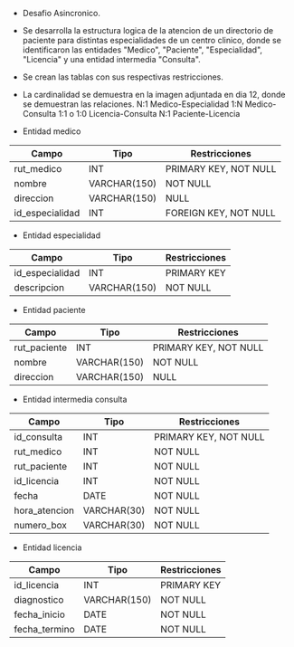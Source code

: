 - Desafio Asincronico.
- Se desarrolla la estructura logica de la atencion de un directorio de paciente para distintas especialidades de un centro clinico, donde se identificaron las entidades "Medico", "Paciente", "Especialidad", "Licencia" y una entidad intermedia "Consulta".

- Se crean las tablas con sus respectivas restricciones.
- La cardinalidad se demuestra en la imagen adjuntada en dia 12, donde se demuestran las relaciones.
N:1 Medico-Especialidad
1:N Medico-Consulta
1:1 o 1:0 Licencia-Consulta
N:1 Paciente-Licencia

- Entidad medico

| Campo            | Tipo                            | Restricciones            |
|------------------|---------------------------------|--------------------------|
| rut_medico       | INT                             | PRIMARY KEY, NOT NULL   |
| nombre           | VARCHAR(150)                    | NOT NULL                 |
| direccion        | VARCHAR(150)                    | NULL                     |
| id_especialidad  | INT                             | FOREIGN KEY, NOT NULL    |

- Entidad especialidad

| Campo             | Tipo          | Restricciones   |
|-------------------|---------------|-----------------|
| id_especialidad   | INT           | PRIMARY KEY     |
| descripcion       | VARCHAR(150)  | NOT NULL        |

- Entidad paciente 

| Campo            | Tipo                            | Restricciones            |
|------------------|---------------------------------|--------------------------|
| rut_paciente     | INT                             | PRIMARY KEY, NOT NULL   |
| nombre           | VARCHAR(150)                    | NOT NULL                 |
| direccion        | VARCHAR(150)                    | NULL                     |

- Entidad intermedia consulta

| Campo           | Tipo             | Restricciones           |
|-----------------|------------------|-------------------------|
| id_consulta     | INT              | PRIMARY KEY, NOT NULL   |
| rut_medico      | INT              | NOT NULL                |
| rut_paciente    | INT              | NOT NULL                |
| id_licencia     | INT              | NOT NULL                |
| fecha           | DATE             | NOT NULL                |
| hora_atencion   | VARCHAR(30)      | NOT NULL                |
| numero_box      | VARCHAR(30)      | NOT NULL                |

- Entidad licencia

| Campo           | Tipo             | Restricciones           |
|-----------------|------------------|-------------------------|
| id_licencia     | INT              | PRIMARY KEY             |
| diagnostico     | VARCHAR(150)     | NOT NULL                |
| fecha_inicio    | DATE             | NOT NULL                |
| fecha_termino   | DATE             | NOT NULL                |

